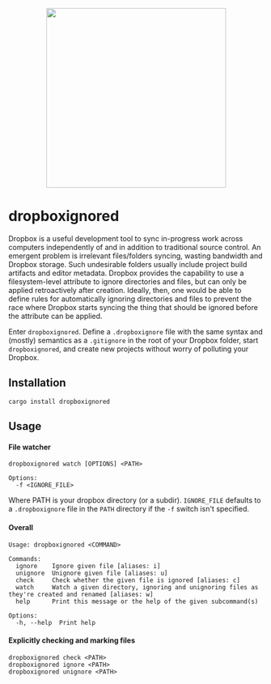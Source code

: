 <p align="center"><img alt-text="Image depicting the mass of celestial bodies, where node_modules is heavier than a black hole" src="https://preview.redd.it/tfugj4n3l6ez.png?auto=webp&s=b8163176d8482d5e78ac631e16b7973a52e3b188" height=355 /></p>

# dropboxignored
Dropbox is a useful development tool to sync in-progress work across computers independently of and in addition to traditional source control. An emergent problem is irrelevant files/folders syncing, wasting bandwidth and Dropbox storage. Such undesirable folders usually include project build artifacts and editor metadata. Dropbox provides the capability to use a filesystem-level attribute to ignore directories and files, but can only be applied retroactively after creation. Ideally, then, one would be able to define rules for automatically ignoring directories and files to prevent the race where Dropbox starts syncing the thing that should be ignored before the attribute can be applied.

Enter `dropboxignored`. Define a `.dropboxignore` file with the same syntax and (mostly) semantics as a `.gitignore` in the root of your Dropbox folder, start `dropboxignored`, and create new projects without worry of polluting your Dropbox.

## Installation
```
cargo install dropboxignored
```

## Usage

#### File watcher
```
dropboxignored watch [OPTIONS] <PATH>

Options:
  -f <IGNORE_FILE>
```
Where PATH is your dropbox directory (or a subdir). `IGNORE_FILE` defaults to a `.dropboxignore` file in the `PATH` directory if the `-f` switch isn't specified.

#### Overall
```
Usage: dropboxignored <COMMAND>

Commands:
  ignore    Ignore given file [aliases: i]
  unignore  Unignore given file [aliases: u]
  check     Check whether the given file is ignored [aliases: c]
  watch     Watch a given directory, ignoring and unignoring files as they're created and renamed [aliases: w]
  help      Print this message or the help of the given subcommand(s)

Options:
  -h, --help  Print help
```

#### Explicitly checking and marking files
```
dropboxignored check <PATH>
dropboxignored ignore <PATH>
dropboxignored unignore <PATH>
```

